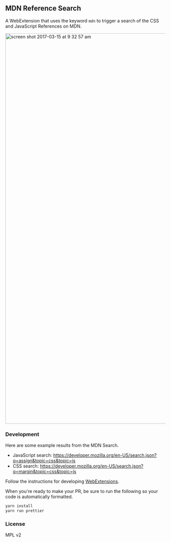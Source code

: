 ## MDN Reference Search

A WebExtension that uses the keyword `mdn` to trigger a search of the CSS and JavaScript References on MDN.

<img width="1224" alt="screen shot 2017-03-15 at 9 32 57 am" src="https://cloud.githubusercontent.com/assets/2134/23940078/eeacbd10-0963-11e7-8b60-531e44de3611.png">

### Development

Here are some example results from the MDN Search.

* JavaScript search: https://developer.mozilla.org/en-US/search.json?q=assign&topic=css&topic=js
* CSS search: https://developer.mozilla.org/en-US/search.json?q=margin&topic=css&topic=js

Follow the instructions for developing [WebExtensions](https://developer.mozilla.org/en-US/Add-ons/WebExtensions).

When you're ready to make your PR, be sure to run the following so your code is automatically formatted.

```bash
yarn install
yarn run prettier
```

### License

MPL v2
